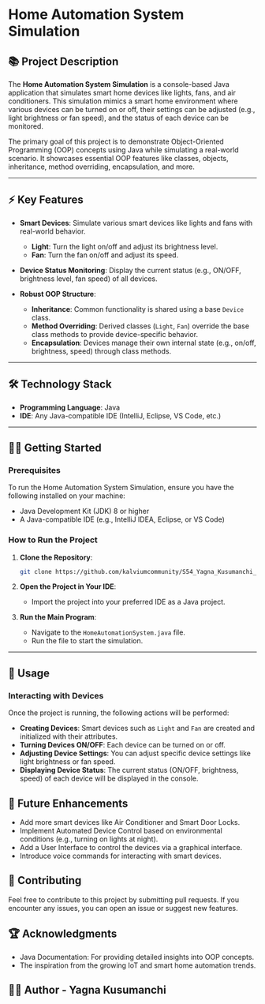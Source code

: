 ﻿# **Home Automation System Simulation**

## 📚 **Project Description**

The **Home Automation System Simulation** is a console-based Java application that simulates smart home devices like lights, fans, and air conditioners. This simulation mimics a smart home environment where various devices can be turned on or off, their settings can be adjusted (e.g., light brightness or fan speed), and the status of each device can be monitored.

The primary goal of this project is to demonstrate Object-Oriented Programming (OOP) concepts using Java while simulating a real-world scenario. It showcases essential OOP features like classes, objects, inheritance, method overriding, encapsulation, and more.

---

## ⚡ **Key Features**

- **Smart Devices**: Simulate various smart devices like lights and fans with real-world behavior.
  - **Light**: Turn the light on/off and adjust its brightness level.
  - **Fan**: Turn the fan on/off and adjust its speed.
  
- **Device Status Monitoring**: Display the current status (e.g., ON/OFF, brightness level, fan speed) of all devices.
  
- **Robust OOP Structure**:
  - **Inheritance**: Common functionality is shared using a base `Device` class.
  - **Method Overriding**: Derived classes (`Light`, `Fan`) override the base class methods to provide device-specific behavior.
  - **Encapsulation**: Devices manage their own internal state (e.g., on/off, brightness, speed) through class methods.

---

## 🛠️ **Technology Stack**

- **Programming Language**: Java
- **IDE**: Any Java-compatible IDE (IntelliJ, Eclipse, VS Code, etc.)

---

## 🧑‍💻 **Getting Started**

### **Prerequisites**

To run the Home Automation System Simulation, ensure you have the following installed on your machine:

- Java Development Kit (JDK) 8 or higher
- A Java-compatible IDE (e.g., IntelliJ IDEA, Eclipse, or VS Code)

### **How to Run the Project**

1. **Clone the Repository**:
    ```bash
    git clone https://github.com/kalviumcommunity/S54_Yagna_Kusumanchi_OOP_HomeAutomation.git
    ```
   
2. **Open the Project in Your IDE**:
   - Import the project into your preferred IDE as a Java project.

3. **Run the Main Program**:
   - Navigate to the `HomeAutomationSystem.java` file.
   - Run the file to start the simulation.

---

## 📝 **Usage**

### Interacting with Devices

Once the project is running, the following actions will be performed:

- **Creating Devices**: Smart devices such as `Light` and `Fan` are created and initialized with their attributes.
- **Turning Devices ON/OFF**: Each device can be turned on or off.
- **Adjusting Device Settings**: You can adjust specific device settings like light brightness or fan speed.
- **Displaying Device Status**: The current status (ON/OFF, brightness, speed) of each device will be displayed in the console.

## 🚀 Future Enhancements
- Add more smart devices like Air Conditioner and Smart Door Locks.
- Implement Automated Device Control based on environmental conditions (e.g., turning on lights at night).
- Add a User Interface to control the devices via a graphical interface.
- Introduce voice commands for interacting with smart devices.

## 💬 Contributing

Feel free to contribute to this project by submitting pull requests. If you encounter any issues, you can open an issue or suggest new features.

## 🏆 Acknowledgments

- Java Documentation: For providing detailed insights into OOP concepts.
- The inspiration from the growing IoT and smart home automation trends.


## 👨‍💻 Author - Yagna Kusumanchi

